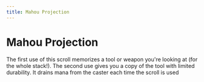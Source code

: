 ```yaml
---
title: Mahou Projection
---
```


# Mahou Projection


The first use of this scroll memorizes a tool or weapon you're looking at (for the whole stack!). The second use gives you a copy of the tool with limited durability. It drains mana from the caster each time the scroll is used
